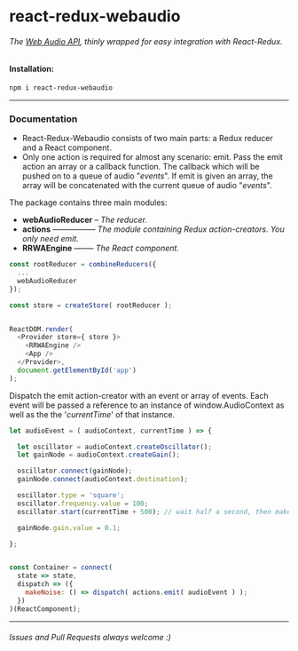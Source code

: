 # react-redux-webaudio

###### The [Web Audio API](https://developer.mozilla.org/en-US/docs/Web/API/Web_Audio_API), thinly wrapped for easy integration with React-Redux.

#### Installation:
```bash
npm i react-redux-webaudio
```

---

### **Documentation**

- React-Redux-Webaudio consists of two main parts: a Redux reducer and a React component.
- Only one action is required for almost any scenario: emit. Pass the emit action an array or a callback function. The callback which will be pushed on to a queue of audio "*events*". If emit is given an array, the array will be concatenated with the current queue of audio "*events*".

The package contains three main modules:
  - **webAudioReducer** – *The reducer.*
  - **actions** ––––––––––– *The module containing Redux action-creators. You only need emit.*
  - **RRWAEngine** ––––– *The React component.*


```javascript
const rootReducer = combineReducers({
  ...
  webAudioReducer
});

const store = createStore( rootReducer );


ReactDOM.render(
  <Provider store={ store }>
    <RRWAEngine />
    <App />
  </Provider>,
  document.getElementById('app')
);
```

Dispatch the emit action-creator with an event or array of events. Each event will be passed a reference to an instance of window.AudioContext as well as the the '*currentTime*' of that instance.

```javascript
let audioEvent = ( audioContext, currentTime ) => {

  let oscillator = audioContext.createOscillator();
  let gainNode = audioContext.createGain();

  oscillator.connect(gainNode);
  gainNode.connect(audioContext.destination);

  oscillator.type = 'square';
  oscillator.frequency.value = 100;
  oscillator.start(currentTime + 500); // wait half a second, then make sound.

  gainNode.gain.value = 0.1;

};


const Container = connect(
  state => state,
  dispatch => ({
    makeNoise: () => dispatch( actions.emit( audioEvent ) );
  })
)(ReactComponent);
```
---

###### Issues and Pull Requests always welcome :)
